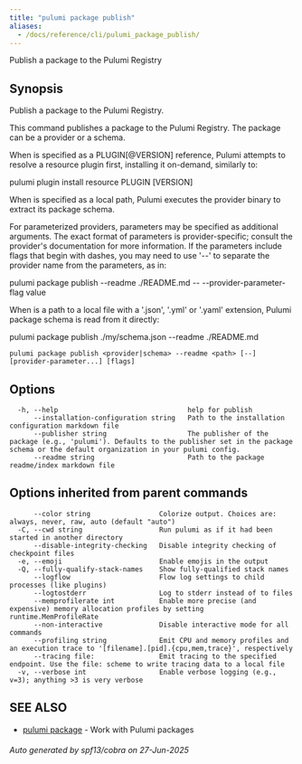 ```yaml
---
title: "pulumi package publish"
aliases:
  - /docs/reference/cli/pulumi_package_publish/
---
```




Publish a package to the Pulumi Registry

## Synopsis

Publish a package to the Pulumi Registry.

This command publishes a package to the Pulumi Registry. The package can be a provider or a schema.

When <provider> is specified as a PLUGIN[@VERSION] reference, Pulumi attempts to resolve a resource plugin first, installing it on-demand, similarly to:

  pulumi plugin install resource PLUGIN [VERSION]

When <provider> is specified as a local path, Pulumi executes the provider binary to extract its package schema.

For parameterized providers, parameters may be specified as additional arguments. The exact format of parameters is provider-specific; consult the provider's documentation for more information. If the parameters include flags that begin with dashes, you may need to use '--' to separate the provider name from the parameters, as in:

  pulumi package publish <provider> --readme ./README.md -- --provider-parameter-flag value

When <schema> is a path to a local file with a '.json', '.yml' or '.yaml' extension, Pulumi package schema is read from it directly:

  pulumi package publish ./my/schema.json --readme ./README.md

```
pulumi package publish <provider|schema> --readme <path> [--] [provider-parameter...] [flags]
```

## Options

```
  -h, --help                                help for publish
      --installation-configuration string   Path to the installation configuration markdown file
      --publisher string                    The publisher of the package (e.g., 'pulumi'). Defaults to the publisher set in the package schema or the default organization in your pulumi config.
      --readme string                       Path to the package readme/index markdown file
```

## Options inherited from parent commands

```
      --color string                 Colorize output. Choices are: always, never, raw, auto (default "auto")
  -C, --cwd string                   Run pulumi as if it had been started in another directory
      --disable-integrity-checking   Disable integrity checking of checkpoint files
  -e, --emoji                        Enable emojis in the output
  -Q, --fully-qualify-stack-names    Show fully-qualified stack names
      --logflow                      Flow log settings to child processes (like plugins)
      --logtostderr                  Log to stderr instead of to files
      --memprofilerate int           Enable more precise (and expensive) memory allocation profiles by setting runtime.MemProfileRate
      --non-interactive              Disable interactive mode for all commands
      --profiling string             Emit CPU and memory profiles and an execution trace to '[filename].[pid].{cpu,mem,trace}', respectively
      --tracing file:                Emit tracing to the specified endpoint. Use the file: scheme to write tracing data to a local file
  -v, --verbose int                  Enable verbose logging (e.g., v=3); anything >3 is very verbose
```

## SEE ALSO

* [pulumi package](/docs/iac/cli/commands/pulumi_package/)	 - Work with Pulumi packages

###### Auto generated by spf13/cobra on 27-Jun-2025
